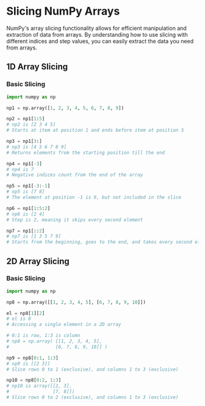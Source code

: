 # Slicing NumPy Arrays

NumPy's array slicing functionality allows for efficient manipulation and extraction of data from arrays. By
understanding how to use slicing with different indices and step values, you can easily extract the data you
need from arrays.

## 1D Array Slicing

### Basic Slicing

```python
import numpy as np

np1 = np.array([1, 2, 3, 4, 5, 6, 7, 8, 9])

np2 = np1[1:5]
# np2 is [2 3 4 5]
# Starts at item at position 1 and ends before item at position 5

np3 = np1[3:]
# np3 is [4 5 6 7 8 9]
# Returns elements from the starting position till the end

np4 = np1[-3]
# np4 is 7
# Negative indices count from the end of the array

np5 = np1[-3:-1]
# np5 is [7 8]
# The element at position -1 is 9, but not included in the slice

np6 = np1[1:5:2]
# np6 is [2 4]
# Step is 2, meaning it skips every second element

np7 = np1[::2]
# np7 is [1 3 5 7 9]
# Starts from the beginning, goes to the end, and takes every second element
```

## 2D Array Slicing

### Basic Slicing

```python
import numpy as np

np8 = np.array([[1, 2, 3, 4, 5], [6, 7, 8, 9, 10]])

el = np8[1][2]
# el is 8
# Accessing a single element in a 2D array

# 0:1 is row, 1:3 is column
# np8 = np.array( [[1, 2, 3, 4, 5],
#                 [6, 7, 8, 9, 10]] )

np9 = np8[0:1, 1:3]
# np9 is [[2 3]]
# Slice rows 0 to 1 (exclusive), and columns 1 to 3 (exclusive)

np10 = np8[0:2, 1:3]
# np10 is array([[2, 3],
#                [7, 8]])
# Slice rows 0 to 2 (exclusive), and columns 1 to 3 (exclusive)
```
